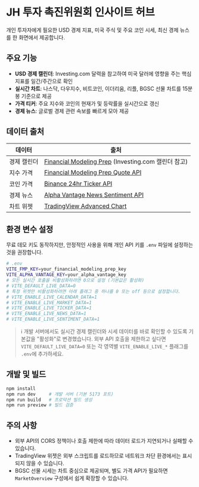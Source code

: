 # JH 투자 촉진위원회 인사이트 허브

개인 투자자에게 필요한 USD 경제 지표, 미국 주식 및 주요 코인 시세, 최신 경제 뉴스를 한 화면에서 제공합니다.

## 주요 기능

- **USD 경제 캘린더**: Investing.com 달력을 참고하여 미국 달러에 영향을 주는 핵심 지표를 일간/주간으로 확인
- **실시간 차트**: 나스닥, 다우지수, 비트코인, 이더리움, 리플, BGSC 선물 차트를 15분 봉 기준으로 제공
- **가격 티커**: 주요 지수와 코인의 현재가 및 등락률을 실시간으로 갱신
- **경제 뉴스**: 글로벌 경제 관련 속보를 빠르게 모아 제공

## 데이터 출처

| 데이터 | 출처 |
| --- | --- |
| 경제 캘린더 | [Financial Modeling Prep](https://financialmodelingprep.com/developer/docs/economic-calendar-api) (Investing.com 캘린더 참고) |
| 지수 가격 | [Financial Modeling Prep Quote API](https://financialmodelingprep.com/developer/docs/stock-market/real-time-stock-prices/) |
| 코인 가격 | [Binance 24hr Ticker API](https://binance-docs.github.io/apidocs/spot/en/#24hr-ticker-price-change-statistics) |
| 경제 뉴스 | [Alpha Vantage News Sentiment API](https://www.alphavantage.co/documentation/) |
| 차트 위젯 | [TradingView Advanced Chart](https://www.tradingview.com/widget/advanced-chart/) |

## 환경 변수 설정

무료 데모 키도 동작하지만, 안정적인 사용을 위해 개인 API 키를 `.env` 파일에 설정하는 것을 권장합니다.

```bash
# .env
VITE_FMP_KEY=your_financial_modeling_prep_key
VITE_ALPHA_VANTAGE_KEY=your_alpha_vantage_key
# 모든 실시간 호출을 비활성화하려면 0으로 설정 (기본값은 활성화)
# VITE_DEFAULT_LIVE_DATA=0
# 특정 위젯만 비활성화하려면 아래 플래그 중 하나를 0 또는 off 등으로 설정합니다.
# VITE_ENABLE_LIVE_CALENDAR_DATA=1
# VITE_ENABLE_LIVE_MARKET_DATA=1
# VITE_ENABLE_LIVE_TICKER_DATA=1
# VITE_ENABLE_LIVE_NEWS_DATA=1
# VITE_ENABLE_LIVE_SENTIMENT_DATA=1
```

> ℹ️ 개발 서버에서도 실시간 경제 캘린더와 시세 데이터를 바로 확인할 수 있도록 기본값을 "활성화"로 변경했습니다.
> 외부 API 호출을 제한하고 싶다면 `VITE_DEFAULT_LIVE_DATA=0` 또는 각 영역별 `VITE_ENABLE_LIVE_*` 플래그를 `.env`에 추가하세요.

## 개발 및 빌드

```bash
npm install
npm run dev     # 개발 서버 (기본 5173 포트)
npm run build   # 프로덕션 빌드 생성
npm run preview # 빌드 검증
```

## 주의 사항

- 외부 API의 CORS 정책이나 호출 제한에 따라 데이터 로드가 지연되거나 실패할 수 있습니다.
- TradingView 위젯은 외부 스크립트를 로드하므로 네트워크 차단 환경에서는 표시되지 않을 수 있습니다.
- BGSC 선물 시세는 차트 중심으로 제공되며, 별도 가격 API가 필요하면 `MarketOverview` 구성에서 쉽게 확장할 수 있습니다.
